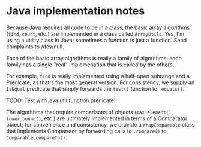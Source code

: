 # Java implementation notes

Because Java requires all code to be in a class,
the basic array algorithms (```find```, ```count```, etc.)
are implemented in a class called ```ArrayUtils```.
Yes, I'm using a utility class in Java;
sometimes a function is just a function.
Send complaints to /dev/null.

Each of the basic array algorithms
is really a family of algorithms;
each family has a single "real"
implemenation that is called
by the others.

For example, ```find``` is really implemented
using a half-open subrange and a Predicate,
as that's the most general version.
For consistency, we supply an ```IsEqual```
predicate that simply forwards the
```test()``` function to ```.equals()```.

TODO: Test with java.util.function.predicate.

The algorithms that require comparisons of objects
(```max_element()```, ```lower_bound()```, etc.)
are ultimately implemented in terms of
a Comparator object;
for convenience and consistency,
we provide a ```WrapComparable``` class
that implements Comparator
by forwarding calls to ```.compare()```
to ```Comparable.compareTo()```.
